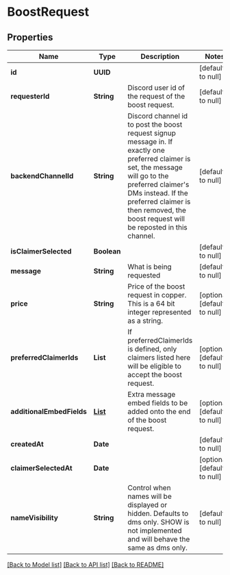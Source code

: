 # BoostRequest
## Properties

| Name | Type | Description | Notes |
|------------ | ------------- | ------------- | -------------|
| **id** | **UUID** |  | [default to null] |
| **requesterId** | **String** | Discord user id of the request of the boost request. | [default to null] |
| **backendChannelId** | **String** | Discord channel id to post the boost request signup message in. If exactly one preferred claimer is set, the message will go to the preferred claimer&#39;s DMs instead. If the preferred claimer is then removed, the boost request will be reposted in this channel. | [default to null] |
| **isClaimerSelected** | **Boolean** |  | [default to null] |
| **message** | **String** | What is being requested | [default to null] |
| **price** | **String** | Price of the boost request in copper. This is a 64 bit integer represented as a string. | [optional] [default to null] |
| **preferredClaimerIds** | **List** | If preferredClaimerIds is defined, only claimers listed here will be eligible to accept the boost request. | [optional] [default to null] |
| **additionalEmbedFields** | [**List**](EmbedField.md) | Extra message embed fields to be added onto the end of the boost request. | [optional] [default to null] |
| **createdAt** | **Date** |  | [default to null] |
| **claimerSelectedAt** | **Date** |  | [optional] [default to null] |
| **nameVisibility** | **String** | Control when names will be displayed or hidden. Defaults to dms only. SHOW is not implemented and will behave the same as dms only. | [default to null] |

[[Back to Model list]](../README.md#documentation-for-models) [[Back to API list]](../README.md#documentation-for-api-endpoints) [[Back to README]](../README.md)

